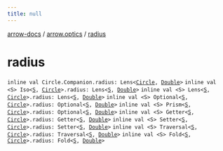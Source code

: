 ```yaml
---
title: null
---
```


[arrow-docs](../index.html) / [arrow.optics](index.html) / [radius](./radius.html)

# radius

`inline val Circle.Companion.radius: Lens<`[`Circle`](-shape/-circle/index.html)`, `[`Double`](https://kotlinlang.org/api/latest/jvm/stdlib/kotlin/-double/index.html)`>`
`inline val <S> Iso<`[`S`](radius.html#S)`, `[`Circle`](-shape/-circle/index.html)`>.radius: Lens<`[`S`](radius.html#S)`, `[`Double`](https://kotlinlang.org/api/latest/jvm/stdlib/kotlin/-double/index.html)`>`
`inline val <S> Lens<`[`S`](radius.html#S)`, `[`Circle`](-shape/-circle/index.html)`>.radius: Lens<`[`S`](radius.html#S)`, `[`Double`](https://kotlinlang.org/api/latest/jvm/stdlib/kotlin/-double/index.html)`>`
`inline val <S> Optional<`[`S`](radius.html#S)`, `[`Circle`](-shape/-circle/index.html)`>.radius: Optional<`[`S`](radius.html#S)`, `[`Double`](https://kotlinlang.org/api/latest/jvm/stdlib/kotlin/-double/index.html)`>`
`inline val <S> Prism<`[`S`](radius.html#S)`, `[`Circle`](-shape/-circle/index.html)`>.radius: Optional<`[`S`](radius.html#S)`, `[`Double`](https://kotlinlang.org/api/latest/jvm/stdlib/kotlin/-double/index.html)`>`
`inline val <S> Getter<`[`S`](radius.html#S)`, `[`Circle`](-shape/-circle/index.html)`>.radius: Getter<`[`S`](radius.html#S)`, `[`Double`](https://kotlinlang.org/api/latest/jvm/stdlib/kotlin/-double/index.html)`>`
`inline val <S> Setter<`[`S`](radius.html#S)`, `[`Circle`](-shape/-circle/index.html)`>.radius: Setter<`[`S`](radius.html#S)`, `[`Double`](https://kotlinlang.org/api/latest/jvm/stdlib/kotlin/-double/index.html)`>`
`inline val <S> Traversal<`[`S`](radius.html#S)`, `[`Circle`](-shape/-circle/index.html)`>.radius: Traversal<`[`S`](radius.html#S)`, `[`Double`](https://kotlinlang.org/api/latest/jvm/stdlib/kotlin/-double/index.html)`>`
`inline val <S> Fold<`[`S`](radius.html#S)`, `[`Circle`](-shape/-circle/index.html)`>.radius: Fold<`[`S`](radius.html#S)`, `[`Double`](https://kotlinlang.org/api/latest/jvm/stdlib/kotlin/-double/index.html)`>`